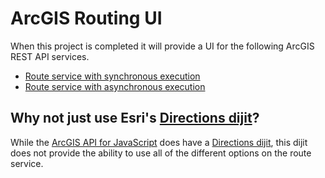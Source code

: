 ArcGIS Routing UI
=================

When this project is completed it will provide a UI for the following ArcGIS REST API services.

* [Route service with synchronous execution]
* [Route service with asynchronous execution]

## Why not just use Esri's [Directions dijit]? ##

While the [ArcGIS API for JavaScript] does have a [Directions dijit], this dijit does not provide the ability to use all of the different options on the route service.

[ArcGIS API for JavaScript]:https://developers.arcgis.com/javascript/jsapi/
[Directions dijit]:https://developers.arcgis.com/javascript/jsapi/directions-amd.html
[Route service with synchronous execution]:http://resources.arcgis.com/en/help/arcgis-rest-api/index.html#/Route_service_with_synchronous_execution/02r300000036000000/
[Route service with asynchronous execution]:http://resources.arcgis.com/en/help/arcgis-rest-api/index.html#/Route_service_with_asynchronous_execution/02r300000275000000/